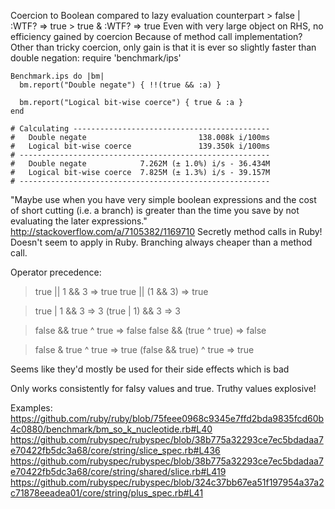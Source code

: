 Coercion to Boolean compared to lazy evaluation counterpart
    > false | :WTF?
      => true
    > true & :WTF?
      => true
  Even with very large object on RHS, no efficiency gained by coercion
    Because of method call implementation?
  Other than tricky coercion, only gain is that it is ever so slightly faster
  than double negation:
    require 'benchmark/ips'

    Benchmark.ips do |bm|
      bm.report("Double negate") { !!(true && :a) }

      bm.report("Logical bit-wise coerce") { true & :a }
    end

    # Calculating --------------------------------------------
    #   Double negate                         138.008k i/100ms
    #   Logical bit-wise coerce               139.350k i/100ms
    # --------------------------------------------------------
    #   Double negate            7.262M (± 1.0%) i/s - 36.434M
    #   Logical bit-wise coerce  7.825M (± 1.3%) i/s - 39.157M
    # --------------------------------------------------------



"Maybe use when you have very simple boolean expressions and the cost
of short cutting (i.e. a branch) is greater than the time you save by
not evaluating the later expressions."
  http://stackoverflow.com/a/7105382/1169710
    Secretly method calls in Ruby!
    Doesn't seem to apply in Ruby. Branching always cheaper than a method call.


Operator precedence:
  > true || 1 && 3
    => true
  > true || (1 && 3)
    => true

  > true | 1 && 3
    => 3
  > (true | 1) && 3
    => 3


  > false && true ^ true
    => false
  > false && (true ^ true)
    => false

  > false & true ^ true
    => true
  > (false && true) ^ true
    => true

Seems like they'd mostly be used for their side effects which is bad

Only works consistently for falsy values and true. Truthy values explosive!

Examples:
  https://github.com/ruby/ruby/blob/75feee0968c9345e7ffd2bda9835fcd60b4c0880/benchmark/bm_so_k_nucleotide.rb#L40
  https://github.com/rubyspec/rubyspec/blob/38b775a32293ce7ec5bdadaa7e70422fb5dc3a68/core/string/slice_spec.rb#L436
  https://github.com/rubyspec/rubyspec/blob/38b775a32293ce7ec5bdadaa7e70422fb5dc3a68/core/string/shared/slice.rb#L419
  https://github.com/rubyspec/rubyspec/blob/324c37bb67ea51f197954a37a2c71878eeadea01/core/string/plus_spec.rb#L41
